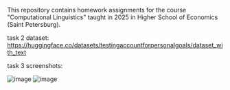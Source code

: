 This repository contains homework assignments for the course "Computational Linguistics" 
taught in 2025 in Higher School of Economics (Saint Petersburg). 

task 2 dataset:
https://huggingface.co/datasets/testingaccountforpersonalgoals/dataset_with_text

task 3 screenshots:


![image](https://github.com/user-attachments/assets/df08d33d-3ba7-4cae-91f3-fd20716d2333)
![image](https://github.com/user-attachments/assets/db4d5beb-ac90-40c2-a751-7a03623dede5)
